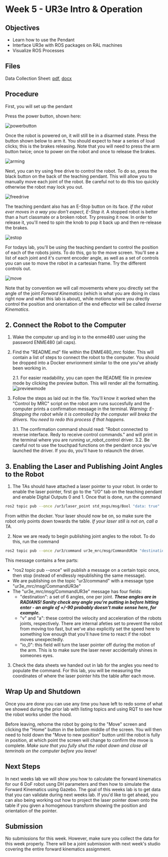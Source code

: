 # Week 5 - UR3e Intro & Operation

## Objectives

- Learn how to use the Pendant
- Interface UR3e with ROS packages on RAL machines
- Visualize ROS Processes

## Files
Data Collection Sheet: [pdf](../assets/docs/fk_datasheet.pdf), [docx](../assets/docs/fk_datasheet.docx)


## Procedure

First, you will set up the pendant

Press the power button, shown here:

![powerbutton](../assets/robot_pics/power.jpg)

Once the robot is powered on, it will still be in a disarmed state. Press the button shown below to arm it. You should expect to hear a series of loud clicks; this is the brakes releasing. Note that you will need to press the arm button twice; once to power on the robot and once to release the brakes.

![arming](../assets/robot_pics/arm.JPG)

Next, you can try using free drive to control the robot. To do so, press the black button on the back of the teaching pendant. This will allow you to manually move each joint of the robot. Be careful not to do this too quickly otherwise the robot may lock you out.

![freedrive](../assets/robot_pics/freedrive.JPG)

<!--While holding the freedrive button, you can also add constraints to the robots motion using the screen in the bottom right. Try adding some and seeing how they restrict motion.

![constraints](../assets/robot_pics/constraints.JPG) -->

The teaching pendant also has an E-Stop button on its face. *If the robot ever moves in a way you don't expect, E-Stop it.* A stopped robot is better than a hurt classmate or a broken robot. Try pressing it now. In order to release it, you'll need to spin the knob to pop it back up and then re-release the brakes.

![estop](../assets/robot_pics/estop.JPG)

For todays lab, you'll be using the teaching pendant to control the position of each of the robots joints. To do this, go to the move screen. You'll see a list of each joint and it's current encoder angle, as well as a set of controls you can use to move the robot in a cartesian frame. Try the different controls out.

![move](../assets/robot_pics/move.JPG)

Note that by convention we will call movements where you directly set the angle of the joint *Forward Kinematics* (which is what you are doing in class right now and what this lab is about), while motions where you drectly control the position and orientation of the end effector will be called *Inverse Kinematics*.

<!--
## 2. DH Parameters of UR3e

Link for UR3e specifications: https://www.universal-robots.com/media/1807464/ur3e-rgb-fact-sheet-landscape-a4.pdf

The PDF for UR3 dimensions is included in the folder for ```Week 6``` and the zero configuration (all joint angles are 0) for the robot looks like [given in this image](images/UR3e_Zero_angle_Config.png)

You need to create a DH-table for the robot and annotate the given PDF to show the frames and axes used. The unknowns here will be the joint angles. Include the base plate in your calculations as well. Note that our given zero frame is not consistent with the zero frame given by Universal Robotics.
-->
<!--
## 3. Creating a Publisher script to move the robot

(NEW) Bridge packages for custom topics between ur_driver and ENME480 labs

- Clone the following repositories into your workspace

```bash
git clone https://github.com/MarylandRoboticsCenter/ur3e_mrc.git
git clone https://github.com/ENME480/ur3e_enme480.git
```
- Build and source your workspace.


We have a predefined custom message for obtaining position and sending commands:

CommandUR3e.msg 
```
float64[] destination
float64 v
float64 a
bool io_0
```
(destination is the set of joint angles `[theta1 theta2 theta3 theta4 theta5 theta6]`)

PositionUR3e.msg
```
float64[] position
bool is_ready
```

(position is the set of 6DoF pose of the end effector `[x y z roll pitch yaw]`)

Now run the following command:
```bash
ros2 launch ur3e_enme480 ur3e_sim_enme480.launch.py
```

You should be able to see the topics `/ur3/position` and `/ur3/command`. Refer to this [link](https://github.com/ENME480/ur3e_enme480/tree/main) for details of the package and its usage.

~~Using the topic ```/joint_trajectory_controller/joint_trajectory``` and the message type ```JointTrajectory``` and ```JointTrajectoryPoint``` from ```trajectory_msgs```, create a publisher to move the robot to desired joint angles. Keep in mind that the angles given to th robot sould be in radians but we want to give the input in degrees so ensure that you have converted that.~~

Using the topic ```/ur3/command``` and the message type ```CommandUR3e``` from ```ur3e_mrc.msg```, create a publisher to move the robot to desired joint angles. Keep in mind that the angles given to the robot should be in radians but we want to give the input in degrees so ensure that you have converted that. You can set the velocity and acceleration as `1.0`

The second step is to create a function (or multiple functions) in the same Python class to calculate the end effector pose using forward kinematics via DH-parameters, and print that out as the final transformation matrix.

Your code will have a structure like this (it can be different but just a baseline)

```python
import ....

class ForwardKinematicsUR3e(...)

  def __init__(self): 
    ...
    ...

  def move_robot(...):
    ...
    ...

  def calculate_fk_from_dh(...):
    ...
    ...

    
def main(...):

  ...
  ...

if __name__ == '__main__':
  main()
```

Hint: Use the structure from your ```pubsub``` codes which you have done previously. ~~You can get the message info for ```JointTrajectory``` and ```JointTrajectoryPoint``` here: http://docs.ros.org/en/noetic/api/trajectory_msgs/html/msg/JointTrajectory.html & http://docs.ros.org/en/noetic/api/trajectory_msgs/html/msg/JointTrajectoryPoint.html~~

Your command should look something like this:

```bash
ros2 run <package_name> ur3e_fk 0 0 0 0 0 0
```
where the numbers represent the six joint angles in degrees. Hint: Look into how you can send arguments to a Python script

Don't forget to add the node to your ```setup.py``` in your package. -->

## 2. Connect the Robot to the Computer
1. Wake the computer up and log in to the enme480 user using the password ENME480 (all caps).
2. Find the "README.md" file within the ENME480_mrc folder. This will contain a list of steps to connect the robot to the computer. You should be dropped into a Docker envrionment similar to the one you've alrady been working in.
  
      2.1. For easier readability, you can open the README file in preview mode by clicking the preview button. This will render all the formatting.
      ![previewmode](../assets/preview_mode.png)

3. Follow the steps as laid out in the file. You'll know it worked when the "Control by MRC" script on the robot arm runs succesfully and the computer prints a confirmation message in the terminal. *Warning: E-Stopping the robot while it is controlled by the computer will breka the drivers. You need to redo this process if that happens.*

      3.1. The confirmation command should read: "Robot connected to reverse interface. Redy to receive control commands." and will print in the terminal where you are running ur_robot_control driver.
      3.2. Be careful not to use the touchpad functions on the pendant once you've launched the driver. If you do, you'll have to relaunch the driver.

## 3. Enabling the Laser and Publishing Joint Angles to the Robot
1. The TAs should have attached a laser pointer to your robot. In order to enable the laser pointer, first go to the "I/O" tab on the teaching pendant and enable Digital Outputs 0 and 1. Once that is done, run the command

```bash
ros2 topic pub --once /ur3/laser_point std_msgs/msg/Bool "data: true"
```

From within the docker. Your laser should now be on, so make sure the robot only points down towards the table. *If your laser still is not on, call a TA.*

2. Now we are ready to begin publishing joint angles to the robot. To do this, run the command 

```bash
ros2 topic pub --once /ur3/command ur3e_mrc/msg/CommandUR3e "destination: [tht1, tht2, tht3, tht4, tht5, tht6] v: 1.0 a: 1.0 io_0:false"
```

This message contains a few parts:
- "ros2 topic pub --once" will publish a message on a certain topic once, then stop (instead of endlessly republishing the same message).
- We are publishing on the topic "ur3/command" with a message type "ur3e_mrc/msg/CommandUR3e"
- The "ur3e_mrc/msg/CommandUR3e" message has four fields:
  - "destination": a set of 6 angles, one per joint. ***These angles are in RADIANS! Sanity check any angle you're putting in before hitting enter - an angle of +/-90 probably doesn't make sense here, for example.***
  - "v" and "a": these control the velocity and acceleration of the robots joints, respectively. There are internal afeties set to prevent the robot from moving too fast, but we've also explicitly set the speed here to something low enough that you'll have time to react if the robot moves unexpectedly.
  - "io_0": this field will turn the laser pointer off during the motion of the arm. This is to make sure the laser never accidentally shines in someones eyes.

3. Check the data sheets we handed out in lab for the angles you need to populate the command. For this lab, you will be measuring the coordinates of where the laser pointer hits the table after each move.  

## Wrap Up and Shutdown

Once you are done you can use any time you have left to redo some of what we showed during the prior lab with listing topics and using RQT to see how the robot works under the hood. 

Before leaving, rehome the robot by going to the "Move" screen and clicking the "Home" button in the bottom middle of the screen. You will then need to hold down the "Move to new position" button until the robot is fully in position, at which point the screen will change to confirm the mvoe is complete. *Make sure that you fully shut the robot down and close all temrinals on the computer before you leave!*



## Next Steps

In next weeks lab we will show you how to calculate the forward kinematics for our 6 DoF robot usng DH parameters and then how to simulate the Forward Kinematics using Gazebo. The goal of this weeks lab is to get data that you can validate during next weeks lab. If you'd like to get ahead, you can also being working out how to project the laser pointer down onto the table if you given a homogenous transform showing the position and orientation of the pointer.

## Submission

No submissions for this week. However, make sure you collect the data for this week properly. There will be a joint submission with next week's studio covering the entire forward kinematics assignment.

<!-- 1. Show a screenshot of the base plate with the robot 

2. Show the DH Table for the robot

3. Show a figure with frames and axes marked

4. For each test case, show:

- The set of joint angle values (θ1, θ2, θ3, θ4, θ5, θ6)
- The final transformation matrix (from Python script). You can
add it as a readable image of the output window as well.
- The calculated pose from DH table in simulation vs the pose from ```/ur3/position```
- The scalar error

5. Discuss the sources of error

6. An appendix to show your scripts

- ```enme480_fk.xacro```
- FK publisher (including the Python script for DH transformation)
- ~~```tf``` subscriber~~ Screenshot of messages received from `/ur3/position`

Add everything in one single PDF file and upload it. -->






<!--
2. Interfacing the Robot with PC

Now that you've seen the teaching pendant we also want to demonstrate some of the same visualization tools you saw in the prior lab on the real robot. First, log into the ENME480 account on the computers (password ENME480) and locate the *commands2run.txt* file.  Open the file and follow the instructions within to allow the computer to control the robot. *Once this is done, the only control on the pendant which will do anything is the E-Stop button.* It is important whenever you are running code that one of your groupmates is holding the pendant and is ready to E-Stop if the robot moves unpredictably. 


3. Visualize ROS Processes on the Physical System


- Get the list of ROS topics
- Open up RQT
- Visualize Node Graphs
- You will be shown how to generate plots in RQT to analyze data
--!>





